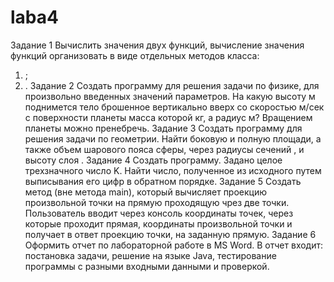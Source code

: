 # laba4
Задание 1
Вычислить значения двух функций, вычисление значения функций организовать в виде отдельных методов класса:
1)  ;
2)  .
Задание 2
Создать программу для решения задачи по физике, для произвольно введенных значений параметров. На какую высоту   м поднимется тело брошенное вертикально вверх со скоростью  м/сек с поверхности планеты масса которой   кг, а радиус   м? Вращением планеты можно пренебречь.
Задание 3
Создать программу для решения задачи по геометрии. Найти боковую и полную площади, а также объем шарового пояса сферы, через радиусы сечений  ,   и высоту слоя  .
Задание 4
Создать программу. Задано целое трехзначного число K. Найти число, полученное из исходного путем выписывания его цифр в обратном порядке.
Задание 5
Создать метод (вне метода main), который вычисляет проекцию произвольной точки на прямую проходящую чрез две точки. Пользователь вводит через консоль координаты точек, через которые проходит прямая, координаты произвольной точки и получает в ответ проекцию точки, на заданную прямую.
Задание 6
Оформить отчет по лабораторной работе в MS Word. В отчет входит: постановка задачи, решение на языке Java, тестирование программы с разными входными данными и проверкой.
 

